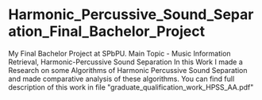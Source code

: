 # Harmonic_Percussive_Sound_Separation_Final_Bachelor_Project
My Final Bachelor Project at SPbPU. Main Topic - Music Information Retrieval, Harmonic-Percussive Sound Separation
In this Work I made a Research on some Algorithms of Harmonic Percussive Sound Separation and made comparative analysis of these algorithms.
You can find full description of this work in file "graduate_qualification_work_HPSS_AA.pdf"
